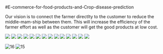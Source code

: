 #E-commerce-for-food-products-and-Crop-disease-prediction

Our vision is to connect the farmer directlty to the customer to reduce the middle-mam-ship between them. This will increase the efficiency of the farmer effort as well as the customer will get the good products at low cost.

<img src="https://github.com/pravinsathishprabu/E-commerce-for-food-products-and-Crop-disease-prediction/assets/64587088/50b7009f-d780-4edc-8a14-b0cdd45062ed"/>
<img src="https://github.com/pravinsathishprabu/E-commerce-for-food-products-and-Crop-disease-prediction/assets/64587088/5b60e9a0-4c5f-4c09-a9e9-9d937f2ffd9a"/>
<img src="https://github.com/pravinsathishprabu/E-commerce-for-food-products-and-Crop-disease-prediction/assets/64587088/71c880c5-0b9d-4f28-8665-1df40215d35c"/>
<img src="https://github.com/pravinsathishprabu/E-commerce-for-food-products-and-Crop-disease-prediction/assets/64587088/012b5935-49e9-456c-8d85-9e9ff9f112b7"/>
<img src="https://github.com/pravinsathishprabu/E-commerce-for-food-products-and-Crop-disease-prediction/assets/64587088/7394d14b-b2fb-4b07-b3ef-a7e249f23ca7"/>
<img src="https://github.com/pravinsathishprabu/E-commerce-for-food-products-and-Crop-disease-prediction/assets/64587088/66bae85f-347f-4876-90e6-398a0ab02eda"/>
<img src="https://github.com/pravinsathishprabu/E-commerce-for-food-products-and-Crop-disease-prediction/assets/64587088/46c0f2bb-38d2-4024-8341-ed508913c39f"/>
<img src="https://github.com/pravinsathishprabu/E-commerce-for-food-products-and-Crop-disease-prediction/assets/64587088/5c90caa8-703f-46b7-b4f0-1ec31384c316"/>
<img src="https://github.com/pravinsathishprabu/E-commerce-for-food-products-and-Crop-disease-prediction/assets/64587088/a68b0505-1a38-4559-b5e2-47ecff6686ac"/>
<img src="https://github.com/pravinsathishprabu/E-commerce-for-food-products-and-Crop-disease-prediction/assets/64587088/f6fd7f32-95ae-468c-89d1-33800b1f14b3"/>
<img src="https://github.com/pravinsathishprabu/E-commerce-for-food-products-and-Crop-disease-prediction/assets/64587088/bf1d7c83-7230-486b-a29b-73444f1cadc4"/>
<img src="https://github.com/pravinsathishprabu/E-commerce-for-food-products-and-Crop-disease-prediction/assets/64587088/76fea1ba-4aba-4660-8684-1bf21df6e0fe"/>
<img src="https://github.com/pravinsathishprabu/E-commerce-for-food-products-and-Crop-disease-prediction/assets/64587088/f39f9e02-5513-461f-b066-db958c75d720"/>
<img src="https://github.com/pravinsathishprabu/E-commerce-for-food-products-and-Crop-disease-prediction/assets/64587088/b5464ec1-5f13-4fb1-98ca-17f3f945d0aa"/>

![16](https://github.com/pravinsathishprabu/E-commerce-for-food-products-and-Crop-disease-prediction/assets/64587088/a78d719a-7333-49fc-8572-e5038d5f31c6)
![15](https://github.com/pravinsathishprabu/E-commerce-for-food-products-and-Crop-disease-prediction/assets/64587088/4997ced4-d91f-4b33-a158-79bebb73f850)

